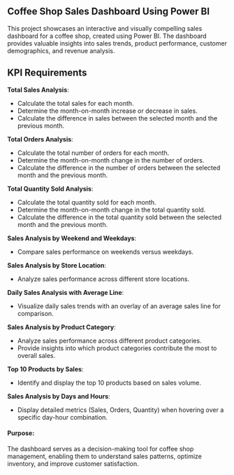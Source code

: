 ## Coffee Shop Sales Dashboard Using Power BI

This project showcases an interactive and visually compelling sales dashboard for a coffee shop, created using Power BI. The dashboard provides valuable insights into sales trends, product performance, customer demographics, and revenue analysis.

## KPI Requirements

 **Total Sales Analysis**: 
  - Calculate the total sales for each month.
  - Determine the month-on-month increase or decrease in sales.
  - Calculate the difference in sales between the selected month and the previous month.

 **Total Orders Analysis**: 
  - Calculate the total number of orders for each month.
  - Determine the month-on-month change in the number of orders.
  - Calculate the difference in the number of orders between the selected month and the previous month.

 **Total Quantity Sold Analysis**:
  - Calculate the total quantity sold for each month.
  - Determine the month-on-month change in the total quantity sold.
  - Calculate the difference in the total quantity sold between the selected month and the previous month.

 **Sales Analysis by Weekend and Weekdays**: 
  - Compare sales performance on weekends versus weekdays.

 **Sales Analysis by Store Location**:
  - Analyze sales performance across different store locations.

 **Daily Sales Analysis with Average Line**: 
  - Visualize daily sales trends with an overlay of an average sales line for comparison.

 **Sales Analysis by Product Category**:
  - Analyze sales performance across different product categories.
  - Provide insights into which product categories contribute the most to overall sales.

 **Top 10 Products by Sales**:
  - Identify and display the top 10 products based on sales volume.

 **Sales Analysis by Days and Hours**:
  - Display detailed metrics (Sales, Orders, Quantity) when hovering over a specific day-hour combination.

#### Purpose:
The dashboard serves as a decision-making tool for coffee shop management, enabling them to understand sales patterns, optimize inventory, and improve customer satisfaction.
